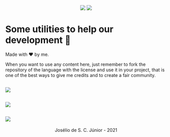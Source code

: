 <p align="center">
  <img src="https://badges.pufler.dev/created/joseliojunior/utils">
  <img src="https://badges.pufler.dev/updated/joseliojunior/utils">
</p>

# Some utilities to help our development 🤩

Made with :heart: by me.

When you want to use any content here, just remember to fork the repository of the language with the license and use it in your project, that is one of the best ways to give me credits and to create a fair community.

<a href="https://github.com/joseliojunior/utils/tree/main/javascript"><h2><img src="https://gh-tags.vercel.app/api?lang=javascript"></h2></a>

<a href="https://github.com/joseliojunior/utils/tree/main/typescript"><h2><img src="https://gh-tags.vercel.app/api?lang=typescript"></h2></a>

<a href="https://github.com/joseliojunior/utils/tree/main/lua"><h2><img src="https://gh-tags.vercel.app/api?lang=lua"></h2></a>

<p align="center">Josélio de S. C. Júnior - 2021</p>
